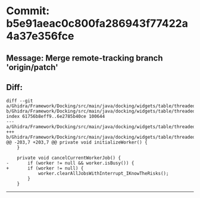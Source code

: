 # Commit: b5e91aeac0c800fa286943f77422a4a37e356fce
## Message: Merge remote-tracking branch 'origin/patch'
## Diff:
```
diff --git a/Ghidra/Framework/Docking/src/main/java/docking/widgets/table/threaded/ThreadedTableModel.java b/Ghidra/Framework/Docking/src/main/java/docking/widgets/table/threaded/ThreadedTableModel.java
index 61756b8eff9..6e2785b40ce 100644
--- a/Ghidra/Framework/Docking/src/main/java/docking/widgets/table/threaded/ThreadedTableModel.java
+++ b/Ghidra/Framework/Docking/src/main/java/docking/widgets/table/threaded/ThreadedTableModel.java
@@ -203,7 +203,7 @@ private void initializeWorker() {
 	}
 
 	private void cancelCurrentWorkerJob() {
-		if (worker != null && worker.isBusy()) {
+		if (worker != null) {
 			worker.clearAllJobsWithInterrupt_IKnowTheRisks();
 		}
 	}
```
-----------------------------------
